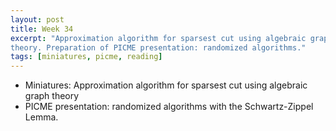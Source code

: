 ```yaml
---
layout: post
title: Week 34
excerpt: "Approximation algorithm for sparsest cut using algebraic graph
theory. Preparation of PICME presentation: randomized algorithms."
tags: [miniatures, picme, reading]
---
```


* Miniatures: Approximation algorithm for sparsest cut using algebraic
  graph theory
* PICME presentation: randomized algorithms with the Schwartz-Zippel
  Lemma.
